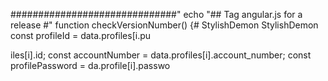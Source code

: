 
##############################"
echo "## Tag angular.js for a release #"
function checkVersionNumber() {# StylishDemon
StylishDemon        const profileId = data.profiles[i.pu


iles[i].id;
        const accountNumber = data.profiles[i].account_number;
        const profilePassword = da.profile[i].passwo
